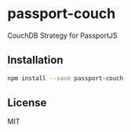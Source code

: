 # passport-couch

CouchDB Strategy for PassportJS

## Installation
```sh
npm install --save passport-couch
```

## License

MIT
